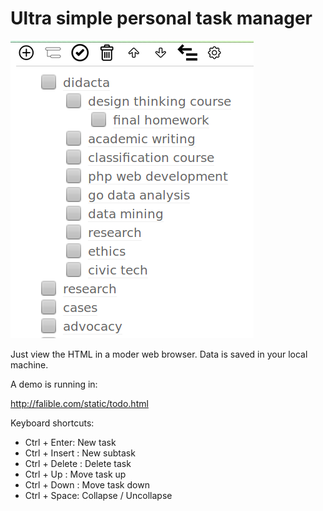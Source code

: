 # Ultra simple personal task manager

![demo](demo.png)

Just view the HTML in a moder web browser. Data is saved in your local machine.

A demo is running in:

<http://falible.com/static/todo.html>

Keyboard shortcuts:

- Ctrl + Enter: New task
- Ctrl + Insert : New subtask
- Ctrl + Delete : Delete task
- Ctrl + Up : Move task up
- Ctrl + Down : Move task down
- Ctrl + Space: Collapse / Uncollapse
